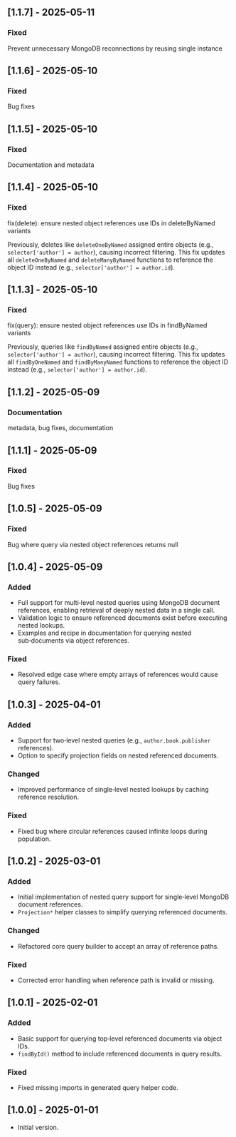 ## \[1.1.7] - 2025-05-11

### Fixed

Prevent unnecessary MongoDB reconnections by reusing single instance

## \[1.1.6] - 2025-05-10

### Fixed

Bug fixes

## \[1.1.5] - 2025-05-10

### Fixed

Documentation and metadata

## \[1.1.4] - 2025-05-10

### Fixed

fix(delete): ensure nested object references use IDs in deleteByNamed variants

Previously, deletes like `deleteOneByNamed` assigned entire objects (e.g., `selector['author'] = author`),
causing incorrect filtering. This fix updates all `deleteOneByNamed` and `deleteManyByNamed` functions
to reference the object ID instead (e.g., `selector['author'] = author.id`).

## \[1.1.3] - 2025-05-10

### Fixed

fix(query): ensure nested object references use IDs in findByNamed variants

Previously, queries like `findByNamed` assigned entire objects (e.g., `selector['author'] = author`),
causing incorrect filtering. This fix updates all `findByOneNamed` and `findByManyNamed` functions
to reference the object ID instead (e.g., `selector['author'] = author.id`).

## \[1.1.2] - 2025-05-09

### Documentation

metadata, bug fixes, documentation

## \[1.1.1] - 2025-05-09

### Fixed

Bug fixes

## \[1.0.5] - 2025-05-09

### Fixed

Bug where query via nested object references returns null

## \[1.0.4] - 2025-05-09

### Added

- Full support for multi‑level nested queries using MongoDB document references, enabling retrieval of deeply nested data in a single call.
- Validation logic to ensure referenced documents exist before executing nested lookups.
- Examples and recipe in documentation for querying nested sub‑documents via object references.

### Fixed

- Resolved edge case where empty arrays of references would cause query failures.

## \[1.0.3] - 2025-04-01

### Added

- Support for two‑level nested queries (e.g., `author.book.publisher` references).
- Option to specify projection fields on nested referenced documents.

### Changed

- Improved performance of single‑level nested lookups by caching reference resolution.

### Fixed

- Fixed bug where circular references caused infinite loops during population.

## \[1.0.2] - 2025-03-01

### Added

- Initial implementation of nested query support for single‑level MongoDB document references.
- `Projection*` helper classes to simplify querying referenced documents.

### Changed

- Refactored core query builder to accept an array of reference paths.

### Fixed

- Corrected error handling when reference path is invalid or missing.

## \[1.0.1] - 2025-02-01

### Added

- Basic support for querying top‑level referenced documents via object IDs.
- `findById()` method to include referenced documents in query results.

### Fixed

- Fixed missing imports in generated query helper code.

## \[1.0.0] - 2025-01-01

- Initial version.
